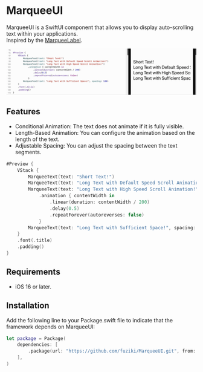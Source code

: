 # MarqueeUI

MarqueeUI is a SwiftUI component that allows you to display auto-scrolling text within your applications.  
Inspired by the [MarqueeLabel](https://github.com/cbpowell/MarqueeLabel).

<img src="docs/video.gif">

## Features
* Conditional Animation: The text does not animate if it is fully visible.
* Length-Based Animation: You can configure the animation based on the length of the text.
* Adjustable Spacing: You can adjust the spacing between the text segments.

```swift
#Preview {
    VStack {
        MarqueeText(text: "Short Text!")
        MarqueeText(text: "Long Text with Default Speed Scroll Animation!")
        MarqueeText(text: "Long Text with High Speed Scroll Animation!")
            .animation { contentWidth in
                .linear(duration: contentWidth / 200)
                .delay(0.5)
                .repeatForever(autoreverses: false)
            }
        MarqueeText(text: "Long Text with Sufficient Space!", spacing: 180)
    }
    .font(.title)
    .padding()
}
```


## Requirements
* iOS 16 or later.

## Installation

Add the following line to your Package.swift file to indicate that the framework depends on MarqueeUI:

```swift
let package = Package(
    dependencies: [
        .package(url: "https://github.com/fuziki/MarqueeUI.git", from: "0.1.0")
    ],
)
```
